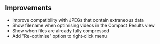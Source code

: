 ## Improvements

- Improve compatibility with JPEGs that contain extraneous data
- Show filename when optimising videos in the Compact Results view
- Show when files are already fully compressed
- Add "Re-optimise" option to right-click menu
